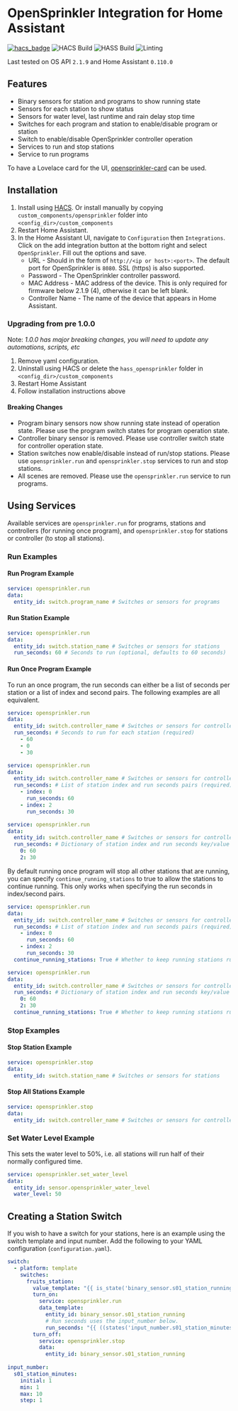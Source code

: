 # OpenSprinkler Integration for Home Assistant

[![hacs_badge](https://img.shields.io/badge/HACS-Default-orange.svg)](https://github.com/hacs/integration)
![HACS Build](https://github.com/vinteo/hass-opensprinkler/workflows/HACS/badge.svg)
![HASS Build](https://github.com/vinteo/hass-opensprinkler/workflows/hassfest/badge.svg)
![Linting](https://github.com/vinteo/hass-opensprinkler/workflows/Linting/badge.svg)

Last tested on OS API `2.1.9` and Home Assistant `0.110.0`

## Features

- Binary sensors for station and programs to show running state
- Sensors for each station to show status
- Sensors for water level, last runtime and rain delay stop time
- Switches for each program and station to enable/disable program or station
- Switch to enable/disable OpenSprinkler controller operation
- Services to run and stop stations
- Service to run programs

To have a Lovelace card for the UI, [opensprinkler-card](https://github.com/rianadon/opensprinkler-card) can be used.

## Installation

1. Install using [HACS](https://github.com/custom-components/hacs). Or install manually by copying `custom_components/opensprinkler` folder into `<config_dir>/custom_components`
2. Restart Home Assistant.
3. In the Home Assistant UI, navigate to `Configuration` then `Integrations`. Click on the add integration button at the bottom right and select `OpenSprinkler`. Fill out the options and save.
   - URL - Should in the form of `http://<ip or host>:<port>`. The default port for OpenSprinkler is `8080`. SSL (https) is also supported.
   - Password - The OpenSprinkler controller password.
   - MAC Address - MAC address of the device. This is only required for firmware below 2.1.9 (4), otherwise it can be left blank.
   - Controller Name - The name of the device that appears in Home Assistant.

### Upgrading from pre 1.0.0

Note: _1.0.0 has major breaking changes, you will need to update any automations, scripts, etc_

1. Remove yaml configuration.
2. Uninstall using HACS or delete the `hass_opensprinkler` folder in `<config_dir>/custom_components`
3. Restart Home Assistant
4. Follow installation instructions above

#### Breaking Changes

- Program binary sensors now show running state instead of operation state. Please use the program switch states for program operation state.
- Controller binary sensor is removed. Please use controller switch state for controller operation state.
- Station switches now enable/disable instead of run/stop stations. Please use `opensprinkler.run` and `opensprinkler.stop` services to run and stop stations.
- All scenes are removed. Please use the `opensprinkler.run` service to run programs.

## Using Services

Available services are `opensprinkler.run` for programs, stations and controllers (for running once program), and `opensprinkler.stop` for stations or controller (to stop all stations).

### Run Examples

#### Run Program Example

```yaml
service: opensprinkler.run
data:
  entity_id: switch.program_name # Switches or sensors for programs
```

#### Run Station Example

```yaml
service: opensprinkler.run
data:
  entity_id: switch.station_name # Switches or sensors for stations
  run_seconds: 60 # Seconds to run (optional, defaults to 60 seconds)
```

#### Run Once Program Example

To run an once program, the run seconds can either be a list of seconds per station or a list of index and second pairs.
The following examples are all equivalent.

```yaml
service: opensprinkler.run
data:
  entity_id: switch.controller_name # Switches or sensors for controller
  run_seconds: # Seconds to run for each station (required)
    - 60
    - 0
    - 30
```

```yaml
service: opensprinkler.run
data:
  entity_id: switch.controller_name # Switches or sensors for controller
  run_seconds: # List of station index and run seconds pairs (required)
    - index: 0
      run_seconds: 60
    - index: 2
      run_seconds: 30
```

```yaml
service: opensprinkler.run
data:
  entity_id: switch.controller_name # Switches or sensors for controller
  run_seconds: # Dictionary of station index and run seconds key/value pairs (required)
    0: 60
    2: 30
```

By default running once program will stop all other stations that are running, you can specify
`continue_running_stations` to true to allow the stations to continue running. This only works when
specifying the run seconds in index/second pairs.

```yaml
service: opensprinkler.run
data:
  entity_id: switch.controller_name # Switches or sensors for controller
  run_seconds: # List of station index and run seconds pairs (required)
    - index: 0
      run_seconds: 60
    - index: 2
      run_seconds: 30
  continue_running_stations: True # Whether to keep running stations running (optional, defaults to False)
```

```yaml
service: opensprinkler.run
data:
  entity_id: switch.controller_name # Switches or sensors for controller
  run_seconds: # Dictionary of station index and run seconds key/value pairs (required)
    0: 60
    2: 30
  continue_running_stations: True # Whether to keep running stations running (optional, defaults to False)
```

### Stop Examples

#### Stop Station Example

```yaml
service: opensprinkler.stop
data:
  entity_id: switch.station_name # Switches or sensors for stations
```

#### Stop All Stations Example

```yaml
service: opensprinkler.stop
data:
  entity_id: switch.controller_name # Switches or sensors for controller
```

### Set Water Level Example

This sets the water level to 50%, i.e. all stations will run half of their normally configured time.

```yaml
service: opensprinkler.set_water_level
data:
  entity_id: sensor.opensprinkler_water_level
  water_level: 50
```

## Creating a Station Switch

If you wish to have a switch for your stations, here is an example using the switch template and input number.
Add the following to your YAML configuration (`configuration.yaml`).

```yaml
switch:
  - platform: template
    switches:
      fruits_station:
        value_template: "{{ is_state('binary_sensor.s01_station_running', 'on') }}"
        turn_on:
          service: opensprinkler.run
          data_template:
            entity_id: binary_sensor.s01_station_running
            # Run seconds uses the input_number below.
            run_seconds: "{{ ((states('input_number.s01_station_minutes') | float) * 60) | int }}"
        turn_off:
          service: opensprinkler.stop
          data:
            entity_id: binary_sensor.s01_station_running
​
input_number:
  s01_station_minutes:
    initial: 1
    min: 1
    max: 10
    step: 1
```
